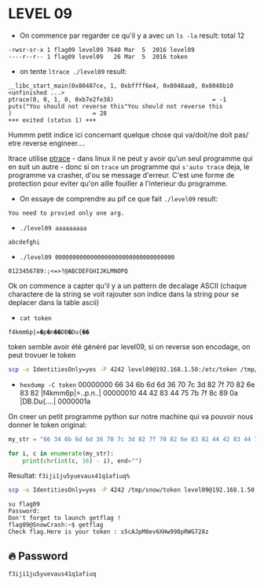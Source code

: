 # LEVEL 09

- On commence par regarder ce qu'il y a avec un `ls -la`
result:
total 12
```
-rwsr-sr-x 1 flag09 level09 7640 Mar  5  2016 level09
----r--r-- 1 flag09 level09   26 Mar  5  2016 token
```

- on tente `ltrace ./level09`
result:
```
__libc_start_main(0x80487ce, 1, 0xbffff6e4, 0x8048aa0, 0x8048b10 <unfinished ...>
ptrace(0, 0, 1, 0, 0xb7e2fe38)                            = -1
puts("You should not reverse this"You should not reverse this
)                       = 28
+++ exited (status 1) +++
```
Hummm petit indice ici concernant quelque chose qui va/doit/ne doit pas/ etre reverse engineer....

ltrace utilise [ptrace](https://man7.org/linux/man-pages/man2/ptrace.2.html) - dans linux il ne peut y avoir qu'un seul programme qui en suit un autre - donc si on `trace` un programme qui `s'auto trace` deja, le programme va crasher, d'ou se message d'erreur. C'est une forme de protection pour eviter qu'on aille fouiller a l'interieur du programme.


- On essaye de comprendre au pif ce que fait `./level09`
result:
```
You need to provied only one arg.
```

- `./level09 aaaaaaaaa`
```
abcdefghi
```
 - `./level09 0000000000000000000000000000000000`
```
0123456789:;<=>?@ABCDEFGHIJKLMNOPQ
```

Ok on commence a capter qu'il y a un pattern de decalage ASCII (chaque charactere de la string se voit rajouter son indice dans la string pour se deplacer dans la table ascii)

- `cat token`
```
f4kmm6p|=�p�n��DB�Du{��
```
token semble avoir été généré par level09, si on reverse son encodage, on peut trovuer le token
```bash
scp -o IdentitiesOnly=yes -P 4242 level09@192.168.1.50:/etc/token /tmp/snow/
```

- `hexdump -C token`
00000000  66 34 6b 6d 6d 36 70 7c  3d 82 7f 70 82 6e 83 82  |f4kmm6p|=..p.n..|
00000010  44 42 83 44 75 7b 7f 8c  89 0a                    |DB.Du{....|
0000001a

On creer un petit programme python sur notre machine qui va pouvoir nous donner le token original:

```python
my_str = "66 34 6b 6d 6d 36 70 7c 3d 82 7f 70 82 6e 83 82 44 42 83 44 75 7b 7f 8c 89".split(" ")

for i, c in enumerate(my_str):
    print(chr(int(c, 16) - i), end="")
```
Resultat:
`f3iji1ju5yuevaus41q1afiuq%`
```bash
scp -o IdentitiesOnly=yes -P 4242 /tmp/snow/token level09@192.168.1.50:/var/crash/token
```
```
su flag09
Password:
Don't forget to launch getflag !
flag09@SnowCrash:~$ getflag
Check flag.Here is your token : s5cAJpM8ev6XHw998pRWG728z
```
## 🔥 Password
`f3iji1ju5yuevaus41q1afiuq`

